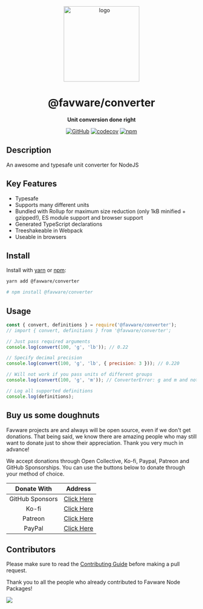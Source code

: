 <div align="center">

<img src="https://cdn.favware.tech/img/converter.png" height="200" alt="logo"/>

# @favware/converter

**Unit conversion done right**

[![GitHub](https://img.shields.io/github/license/favware/node-packages?logo=github&style=flat-square)](https://github.com/favware/node-packages/blob/main/LICENSE.md)
[![codecov](https://codecov.io/gh/favware/node-packages/branch/master/graph/badge.svg?token=Av8zxCVNz2)](https://codecov.io/gh/favware/node-packages)
[![npm](https://img.shields.io/npm/v/@favware/converter?color=crimson&logo=npm&style=flat-square)](https://www.npmjs.com/package/@favware/converter)

</div>

## Description

An awesome and typesafe unit converter for NodeJS

## Key Features

- Typesafe
- Supports many different units
- Bundled with Rollup for maximum size reduction (only 1kB minified + gzipped!), ES module support and browser support
- Generated TypeScript declarations
- Treeshakeable in Webpack
- Useable in browsers

## Install

Install with [yarn](https://yarnpkg.com) or [npm](https://www.npmjs.com/):

```sh
yarn add @favware/converter

# npm install @favware/converter
```

## Usage

```js
const { convert, definitions } = require('@favware/converter');
// import { convert, definitions } from '@favware/converter';

// Just pass required arguments
console.log(convert(100, 'g', 'lb')); // 0.22

// Specify decimal precision
console.log(convert(100, 'g', 'lb', { precision: 3 })); // 0.220

// Will not work if you pass units of different groups
console.log(convert(100, 'g', 'm')); // ConverterError: g and m and not in the same definition group

// Log all supported definitions
console.log(definitions);
```

## Buy us some doughnuts

Favware projects are and always will be open source, even if we don't get donations. That being said, we know there are amazing people who may still want to donate just to show their appreciation. Thank you very much in advance!

We accept donations through Open Collective, Ko-fi, Paypal, Patreon and GitHub Sponsorships. You can use the buttons below to donate through your method of choice.

|   Donate With   |                      Address                      |
| :-------------: | :-----------------------------------------------: |
| GitHub Sponsors |  [Click Here](https://github.com/sponsors/Favna)  |
|      Ko-fi      |  [Click Here](https://donate.favware.tech/kofi)   |
|     Patreon     | [Click Here](https://donate.favware.tech/patreon) |
|     PayPal      | [Click Here](https://donate.favware.tech/paypal)  |

## Contributors

Please make sure to read the [Contributing Guide][contributing] before making a pull request.

Thank you to all the people who already contributed to Favware Node Packages!

<a href="https://github.com/favware/node-packages/graphs/contributors">
  <img src="https://contrib.rocks/image?repo=favware/node-packages" />
</a>

[contributing]: https://github.com/favware/node-packages/blob/main/.github/CONTRIBUTING.md
